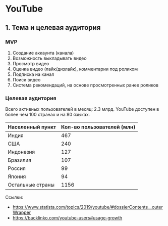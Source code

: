 # YouTube
## 1. Тема и целевая аудитория
### MVP
1. Создание аккаунта (канала)
2. Возможность выкладывать видео
3. Просмотр видео
4. Оценка видео (лайк/дизлайк), комментарии под роликом
5. Подписка на канал
6. Поиск видео
7. Система рекомендаций, на основе просмотренных ранее роликов

### Целевая аудитория
Всего активных пользователей в месяц: 2.3 млрд.
YouTube доступен в более чем 100 странах и на 80 языках. 

| Населенный пункт | Кол-во пользователей (млн) |
|------------------|----------------------------|
| Индия            | 467                        |
| США              | 240                        |
| Индонезия        | 127                        |
| Бразилия         | 107                        |
| Россия           | 99                         |
| Япония           | 94                         |
| Остальные страны | 1156                       |

Ссылки: 
- https://www.statista.com/topics/2019/youtube/#dossierContents__outerWrapper
- https://backlinko.com/youtube-users#usage-growth

